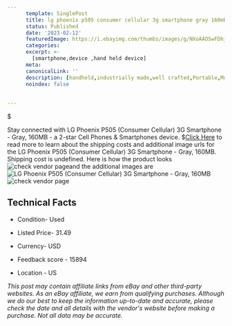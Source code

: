 ```yaml
---
      template: SinglePost
      title: lg phoenix p505 consumer cellular 3g smartphone gray 160mb
      status: Published
      date: '2023-02-12'
      featuredImage: https://i.ebayimg.com/thumbs/images/g/NXoAAOSwFDhjIkPa/s-l225.jpg
      categories: 
      excerpt: >-
        [smartphone,device ,hand held device]
      meta:
      canonicalLink: ''
      description: [handheld,industrially made,well crafted,Portable,Mobile,Compact,Convenient,Lightweight,Maneuverable,Man-portable,Miniature,Carriable,Hand-held,Light,Holdable,Transportable,Mobile device,Pocket-sized,On-the-go,Wireless,Cordless,Compact size,Convenient size, smartphone,device ,hand held device]
      noindex: false
      
        
---
```

$

Stay connected with LG Phoenix P505 (Consumer Cellular) 3G Smartphone - Gray, 160MB - a 2-star Cell Phones & Smartphones device.
$[Click Here](https://www.ebay.com/itm/134232763417?hash=item1f40e56c19%3Ag%3ANXoAAOSwFDhjIkPa&mkevt=1&mkcid=1&mkrid=711-53200-19255-0&campid=%253CePNCampaignId%253E&customid=%253CreferenceId%253E&toolid=10049) to read more to learn about the shipping costs and additional image urls for the LG Phoenix P505 (Consumer Cellular) 3G Smartphone - Gray, 160MB. Shipping cost is undefined. Here is how the product looks ![check vendor page](https://i.ebayimg.com/thumbs/images/g/NXoAAOSwFDhjIkPa/s-l225.jpg)and the additional images are![LG Phoenix P505 (Consumer Cellular) 3G Smartphone - Gray, 160MB](https://i.ebayimg.com/images/g/NXoAAOSwFDhjIkPa/s-l1600.jpg)![check vendor page](https://origin-galleryplus.ebayimg.com/ws/web/134232763417_2_0_1/225x225.jpg,https://origin-galleryplus.ebayimg.com/ws/web/134232763417_3_0_1/225x225.jpg,https://origin-galleryplus.ebayimg.com/ws/web/134232763417_4_0_1/225x225.jpg,https://origin-galleryplus.ebayimg.com/ws/web/134232763417_5_0_1/225x225.jpg)



 ## Technical Facts 



     
      

 - Condition- Used 


      

 - Listed Price- 31.49 


      

 - Currency- USD 


      

 - Feedback score - 15894 


      

 - Location - US 


      
      

 *_This post may contain affiliate links from eBay and other third-party websites. As an eBay affiliate, we earn from qualifying purchases. Although we do our best to keep the information up-to-date and accurate, please check the date and all details with the vendor's website before making a purchase. Not all data may be accurate._*






